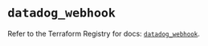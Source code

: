 # `datadog_webhook`

Refer to the Terraform Registry for docs: [`datadog_webhook`](https://registry.terraform.io/providers/datadog/datadog/3.43.1/docs/resources/webhook).
